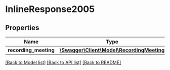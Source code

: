 # InlineResponse2005

## Properties
Name | Type | Description | Notes
------------ | ------------- | ------------- | -------------
**recording_meeting** | [**\Swagger\Client\Model\RecordingMeeting**](RecordingMeeting.md) |  | [optional] 

[[Back to Model list]](../README.md#documentation-for-models) [[Back to API list]](../README.md#documentation-for-api-endpoints) [[Back to README]](../README.md)


